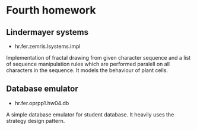 # Fourth homework

## Lindermayer systems

- hr.fer.zemris.lsystems.impl

Implementation of fractal drawing from given character sequence and a list of sequence manipulation rules which are performed paralell on all characters in the sequence. 
It models the behaviour of plant cells.

## Database emulator

- hr.fer.oprpp1.hw04.db

A simple database emulator for student database. It heavily uses the strategy design pattern.